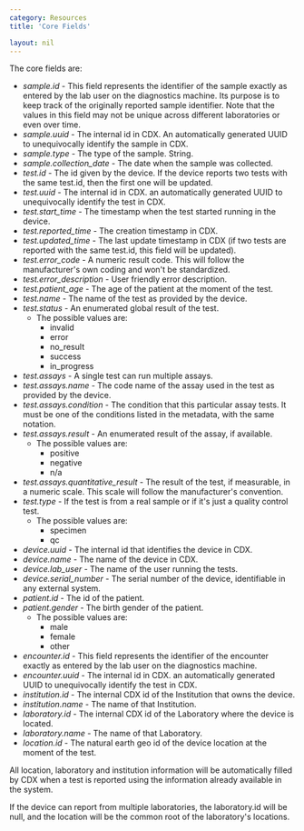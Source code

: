```yaml
---
category: Resources
title: 'Core Fields'

layout: nil
---
```


The core fields are:

- _sample.id_ - This field represents the identifier of the sample exactly as entered by the lab user on the diagnostics machine. Its purpose is to keep track of the originally reported sample identifier. Note that the values in this field may not be unique across different laboratories or even over time.
- _sample.uuid_ - The internal id in CDX. An automatically generated UUID to unequivocally identify the sample in CDX.
- _sample.type_ - The type of the sample. String.
- _sample.collection_date_ - The date when the sample was collected.
- _test.id_ - The id given by the device. If the device reports two tests with the same test.id, then the first one will be updated.
- _test.uuid_ - The internal id in CDX. an automatically generated UUID to unequivocally identify the test in CDX.
- _test.start_time_ - The timestamp when the test started running in the device.
- _test.reported_time_ - The creation timestamp in CDX.
- _test.updated_time_ - The last update timestamp in CDX (if two tests are reported with the same test.id, this field will be updated).
- _test.error_code_ - A numeric result code. This will follow the manufacturer's own coding and won't be standardized.
- _test.error_description_ - User friendly error description.
- _test.patient_age_ - The age of the patient at the moment of the test.
- _test.name_ - The name of the test as provided by the device.
- _test.status_ - An enumerated global result of the test.
  - The possible values are:
    - invalid
    - error
    - no_result
    - success
    - in_progress
- _test.assays_ - A single test can run multiple assays.
- _test.assays.name_ - The code name of the assay used in the test as provided by the device.
- _test.assays.condition_ - The condition that this particular assay tests. It must be one of the conditions listed in the metadata, with the same notation.
- _test.assays.result_ - An enumerated result of the assay, if available.
  - The possible values are:
    - positive
    - negative
    - n/a
- _test.assays.quantitative_result_ - The result of the test, if measurable, in a numeric scale. This scale will follow the manufacturer's convention.
- _test.type_ - If the test is from a real sample or if it's just a quality control test.
  - The possible values are:
    - specimen
    - qc
- _device.uuid_ - The internal id that identifies the device in CDX.
- _device.name_ - The name of the device in CDX.
- _device.lab_user_ - The name of the user running the tests.
- _device.serial_number_ - The serial number of the device, identifiable in any external system.
- _patient.id_ - The id of the patient.
- _patient.gender_ - The birth gender of the patient.
  - The possible values are:
    - male
    - female
    - other
- _encounter.id_ - This field represents the identifier of the encounter exactly as entered by the lab user on the diagnostics machine.
- _encounter.uuid_ - The internal id in CDX. an automatically generated UUID to unequivocally identify the test in CDX.
- _institution.id_ - The internal CDX id of the Institution that owns the device.
- _institution.name_ - The name of that Institution.
- _laboratory.id_ - The internal CDX id of the Laboratory where the device is located.
- _laboratory.name_ - The name of that Laboratory.
- _location.id_ - The natural earth geo id of the device location at the moment of the test.

All location, laboratory and institution information will be automatically filled by CDX when a test is reported using the information already available in the system.

If the device can report from multiple laboratories, the laboratory.id will be null, and the location will be the common root of the laboratory's locations.
